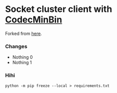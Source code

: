 # Socket cluster client with [CodecMinBin](https://github.com/SocketCluster/sc-codec-min-bin)
Forked from [here](https://github.com/sacOO7/socketcluster-client-python).

### Changes
* Nothing 0
* Nothing 1

### Hihi
`python -m pip freeze --local > requirements.txt`  
